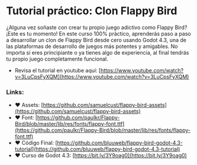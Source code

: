 # Tutorial práctico: Clon Flappy Bird

¿Alguna vez soñaste con crear tu propio juego adictivo como Flappy Bird? ¡Este es tu momento! En este curso 100% práctico, aprenderás paso a paso a desarrollar un clon de Flappy Bird desde cero usando Godot 4.3, una de las plataformas de desarrollo de juegos más potentes y amigables. No importa si eres principiante o ya tienes algo de experiencia, al final tendrás tu propio juego completamente funcional.

- Revisa el tutorial en youtube aquí: [https://www.youtube.com/watch?v=3LuCpsFyXQM](https://www.youtube.com/watch?v=3LuCpsFyXQM)

### Links:
- ❤️ Assets: [https://github.com/samuelcust/flappy-bird-assets](https://github.com/samuelcust/flappy-bird-assets)
- ❤️ Font: [https://github.com/paulkr/Flappy-Bird/blob/master/lib/res/fonts/flappy-font.ttf](https://github.com/paulkr/Flappy-Bird/blob/master/lib/res/fonts/flappy-font.ttf)
- ❤️ Código Final: [https://github.com/bluuweb/flappy-bird-godot-4.3-tutorial](https://github.com/bluuweb/flappy-bird-godot-4.3-tutorial)
- ❤️ Curso de Godot 4.3: [https://bit.ly/3Y9oag0](https://bit.ly/3Y9oag0)
